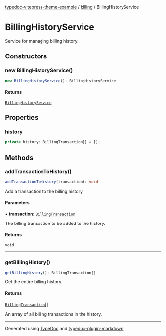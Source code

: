 [typedoc-vitepress-theme-example](../../index.md) / [billing](../index.md) / BillingHistoryService

# BillingHistoryService

Service for managing billing history.

## Constructors

### new BillingHistoryService()

```ts
new BillingHistoryService(): BillingHistoryService
```

#### Returns

[`BillingHistoryService`](BillingHistoryService.md)

## Properties

### history

```ts
private history: BillingTransaction[] = [];
```

## Methods

### addTransactionToHistory()

```ts
addTransactionToHistory(transaction): void
```

Add a transaction to the billing history.

#### Parameters

• **transaction**: [`BillingTransaction`](../interfaces/BillingTransaction.md)

The billing transaction to be added to the history.

#### Returns

`void`

***

### getBillingHistory()

```ts
getBillingHistory(): BillingTransaction[]
```

Get the entire billing history.

#### Returns

[`BillingTransaction`](../interfaces/BillingTransaction.md)[]

An array of all billing transactions in the history.

***

Generated using [TypeDoc](https://typedoc.org) and [typedoc-plugin-markdown](https://typedoc-plugin-markdown.org).

